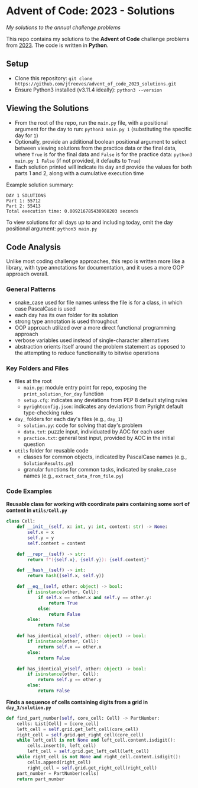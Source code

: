 # Advent of Code: 2023 - Solutions

_My solutions to the annual challenge problems_

This repo contains my solutions to the **Advent of Code** challenge problems from [2023](https://adventofcode.com/2023). The code is written in **Python**.

## Setup

-   Clone this repository: `git clone https://github.com/jtreeves/advent_of_code_2023_solutions.git`
-   Ensure Python3 installed (v3.11.4 ideally): `python3 --version`

## Viewing the Solutions

-   From the root of the repo, run the `main.py` file, with a positional argument for the day to run: `python3 main.py 1` (substituting the specific day for `1`)
-   Optionally, provide an additional boolean positional argument to select between viewing solutions from the practice data or the final data, where `True` is for the final data and `False` is for the practice data: `python3 main.py 1 False` (if not provided, it defaults to `True`)
-   Each solution printed will indicate its day and provide the values for both parts 1 and 2, along with a cumulative execution time

Example solution summary:

```
DAY 1 SOLUTIONS
Part 1: 55712
Part 2: 55413
Total execution time: 0.009216785430908203 seconds
```

To view solutions for all days up to and including today, omit the day positional argument: `python3 main.py`

## Code Analysis

Unlike most coding challenge approaches, this repo is written more like a library, with type annotations for documentation, and it uses a more OOP approach overall.

### General Patterns

-   snake_case used for file names unless the file is for a class, in which case PascalCase is used
-   each day has its own folder for its solution
-   strong type annotation is used throughout
-   OOP approach utilized over a more direct functional programming approach
-   verbose variables used instead of single-character alternatives
-   abstraction orients itself around the problem statement as opposed to the attempting to reduce functionality to bitwise operations

### Key Folders and Files

-   files at the root
    -   `main.py`: module entry point for repo, exposing the `print_solution_for_day` function
    -   `setup.cfg`: indicates any deviations from PEP 8 default styling rules
    -   `pyrightconfig.json`: indicates any deviations from Pyright default type-checking rules
-   `day_` folders for each day's files (e.g., `day_1`)
    -   `solution.py`: code for solving that day's problem
    -   `data.txt`: puzzle input, individuated by AOC for each user
    -   `practice.txt`: general test input, provided by AOC in the initial question
-   `utils` folder for reusable code
    -   classes for common objects, indicated by PascalCase names (e.g., `SolutionResults.py`)
    -   granular functions for common tasks, indicated by snake_case names (e.g., `extract_data_from_file.py`)

### Code Examples

**Reusable class for working with coordinate pairs containing some sort of content in `utils/Cell.py`**

```py
class Cell:
    def __init__(self, x: int, y: int, content: str) -> None:
        self.x = x
        self.y = y
        self.content = content

    def __repr__(self) -> str:
        return f"({self.x}, {self.y}): {self.content}"

    def __hash__(self) -> int:
        return hash((self.x, self.y))

    def __eq__(self, other: object) -> bool:
        if isinstance(other, Cell):
            if self.x == other.x and self.y == other.y:
                return True
            else:
                return False
        else:
            return False

    def has_identical_x(self, other: object) -> bool:
        if isinstance(other, Cell):
            return self.x == other.x
        else:
            return False

    def has_identical_y(self, other: object) -> bool:
        if isinstance(other, Cell):
            return self.y == other.y
        else:
            return False
```

**Finds a sequence of cells containing digits from a grid in `day_3/solution.py`**

```py
def find_part_number(self, core_cell: Cell) -> PartNumber:
    cells: List[Cell] = [core_cell]
    left_cell = self.grid.get_left_cell(core_cell)
    right_cell = self.grid.get_right_cell(core_cell)
    while left_cell is not None and left_cell.content.isdigit():
        cells.insert(0, left_cell)
        left_cell = self.grid.get_left_cell(left_cell)
    while right_cell is not None and right_cell.content.isdigit():
        cells.append(right_cell)
        right_cell = self.grid.get_right_cell(right_cell)
    part_number = PartNumber(cells)
    return part_number
```

